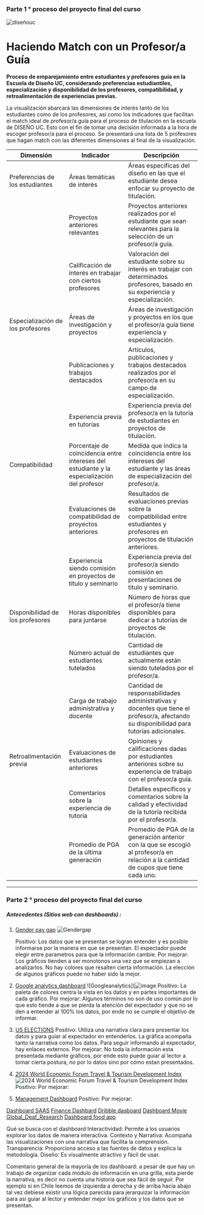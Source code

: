 
### Parte 1 ° proceso del proyecto final del curso

![diseñouc](https://liderazgoescolar.uc.cl/images/Formacion/DDLE/UC.png)
# Haciendo Match con un Profesor/a Guía

**Proceso de emparejamiento entre estudiantes y profesores guía en la Escuela de Diseño UC, considerando preferencias estudiantiles, especialización y disponibilidad de los profesores, compatibilidad, y retroalimentación de experiencias previas.**

La visualización abarcará las dimensiones de interés tanto de los estudiantes como de los profesores, así como los indicadores que facilitan el match ideal de profesor/a guía para el proceso de titulación en la escuela de DISEÑO UC. Esto con el fin de tomar una decisión informada a la hora de escoger profesor/a para el proceso. Se presentará una lista de 5 profesores que hagan match con las diferentes dimensiones al final de la visualización. 


| **Dimensión**                     | **Indicador**                            | **Descripción**                                                                                                                                                   |
|-----------------------------------|------------------------------------------|-------------------------------------------------------------------------------------------------------------------------------------------------------------------|
| Preferencias de los estudiantes   | Áreas temáticas de interés               | Áreas específicas del diseño en las que el estudiante desea enfocar su proyecto de titulación.                                                                    |
|                                   | Proyectos anteriores relevantes          | Proyectos anteriores realizados por el estudiante que sean relevantes para la selección de un profesor/a guía.                                                      |
|                                   | Calificación de interés en trabajar con ciertos profesores | Valoración del estudiante sobre su interés en trabajar con determinados profesores, basado en su experiencia y especialización.                 |
| Especialización de los profesores | Áreas de investigación y proyectos       | Áreas de investigación y proyectos en los que el profesor/a guía tiene experiencia y especialización.                                                               |
|                                   | Publicaciones y trabajos destacados      | Artículos, publicaciones y trabajos destacados realizados por el profesor/a en su campo de especialización.                                                         |
|                                   | Experiencia previa en tutorías           | Experiencia previa del profesor/a en la tutoría de estudiantes en proyectos de titulación.                                                                          |
| Compatibilidad                    | Porcentaje de coincidencia entre intereses del estudiante y la especialización del profesor | Medida que indica la coincidencia entre los intereses del estudiante y las áreas de especialización del profesor/a. |
|                                   | Evaluaciones de compatibilidad de proyectos anteriores | Resultados de evaluaciones previas sobre la compatibilidad entre estudiantes y profesores en proyectos de titulación anteriores.                    |
|                                   | Experiencia siendo comisión en proyectos de título y seminario     | Experiencia previa del profesor/a siendo comisión en presentaciones de titulo y seminario.                                                |
| Disponibilidad de los profesores  | Horas disponibles para juntarse          | Número de horas que el profesor/a tiene disponibles para dedicar a tutorías de proyectos de titulación.                                                             |
|                                   | Número actual de estudiantes tutelados   | Cantidad de estudiantes que actualmente están siendo tutelados por el profesor/a.                                                                                   |
|                                   | Carga de trabajo administrativa y docente | Cantidad de responsabilidades administrativas y docentes que tiene el profesor/a, afectando su disponibilidad para tutorías adicionales.                           |
| Retroalimentación previa          | Evaluaciones de estudiantes anteriores   | Opiniones y calificaciones dadas por estudiantes anteriores sobre su experiencia de trabajo con el profesor/a guía.                                                 |
|                                   | Comentarios sobre la experiencia de tutoría | Detalles específicos y comentarios sobre la calidad y efectividad de la tutoría recibida por el profesor/a.                                                      |
|                                   | Promedio de PGA de la última generación  | Promedio de PGA de la generación anterior con la que se escogió al profesor/a en relación a la cantidad de cupos que tiene cada uno.                                |

-------------
### Parte 2 ° proceso del proyecto final del curso
 
##### Antecedentes (Sitios web con dashboards) :
  1. [Gender pay gap](https://www.clicdata.com/dashboards/gender-pay-gap/)
     ![Gendergap](https://github.com/fsoti/Clases-finales/assets/94652662/8bf2defc-c9aa-4409-b0e6-ed98729e712d)

     Positivo: Los datos que se presentan se logran entender y es posible informarse por la manera en que se presentan. El expectador puede elegir entre parametros para que la información cambie.
     Por mejorar: Los gráficos tienden a ser monotonos una vez que se empiezan a analizarlos. No hay colores que resalten cierta información. La elección de algunos gráficos puede no haber sido la mejor.
  3. [Google analytics dashboard](https://app.cumul.io/s/google-analytics-dashboard-template-t09kgsbh1x5cww09?_gl=1*1q1zemq*_gcl_au*MTM2OTI5OTAxMC4xNzE4MjA3MDg5*_ga*MTA2MzM4OTAyMy4xNzE4MjA3MDg5*_ga_DNMC2VH2X3*MTcxODIwNzA4OC4xLjAuMTcxODIwNzA4OC4wLjAuODQxNDgzMzUy)
     ![Googleanalytics](![image](![image](https://github.com/fsoti/Clases-finales/assets/94652662/a8bc4997-b129-46a1-8113-2af183f67c84)
)
     Positivo: La paleta de colores centra la vista en los datos y en partes importantes de cada gráfico.
     Por mejorar: Algunos términos no son de uso común por lo que esto tiende a que se pierda la atención del expectador y que no se den a entender al 100% los datos, por ende no se cumple el objetivo de informar.
  4. [US ELECTIONS](https://public.tableau.com/app/profile/neoris.spain/viz/USELECTIONS_17171383280740/NeoNews)
     Positivo: Utiliza una narrativa clara para presentar los datos y para guiar al expectador en entenderlos. La gráfica acompaña tanto la narrativa como los datos. Para seguir informando al expectador, hay enlaces externos.
     Por mejorar: No toda la información esta presentada mediante gráficos, por ende esto puede guiar al lector a tomar cierta postura, no por lo datos sino por cómo estan presentados.
  5. [2024 World Economic Forum Travel & Tourism Development Index](https://public.tableau.com/app/profile/sherzodbek.ibragimov/viz/2024WorldEconomicForumTravelTourismDevelopmentIndex/Dashboard)
     ![2024 World Economic Forum Travel & Tourism Development Index](https://github.com/fsoti/Clases-finales/assets/94652662/5732b7a0-771f-451a-b660-51c07889f49c)
     Positivo: 
     Por mejorar: 
  6. [Management Dashboard](https://www.behance.net/gallery/181483085/Management-Dashboard)
     Positivo: 
     Por mejorar: 

[Dashboard SAAS](https://www.behance.net/gallery/184064899/Dashboard-SAAS) 
[Finance Dashbard](https://www.behance.net/gallery/200511691/Finance-Dashbard) 
[Dribble dasboard](https://www.figma.com/proto/4moBwqznAvPYcTYCyuLNza/Dribble-Dasboard?node-id=5-2&t=OsHrJdhKQkae1rnG-0&scaling=scale-down&page-id=0%3A1)
[Dashboard Movie](https://www.behance.net/gallery/195118501/Dashboard-Movie)
[Global_Deaf_Research](https://public.tableau.com/app/profile/adrian.zinovei/viz/Global_Deaf_Research/GDF_VFSG)
[Dashboard food app](https://www.behance.net/gallery/193042493/Dashboard-food-app)


Qué se busca con el dashboard
Interactividad: Permite a los usuarios explorar los datos de manera interactiva.
Contexto y Narrativa: Acompaña las visualizaciones con una narrativa que facilita la comprensión.
Transparencia: Proporciona acceso a las fuentes de datos y explica la metodología.
Diseño: Es visualmente atractivo y fácil de usar.

Comentario general de la mayoría de los dashboard: a pesar de que hay un trabajo de organizar cada módulo de información en una grilla, esta pierde la narrativa, es decir no cuenta una historia que sea fácil de seguir. Por ejemplo si en Chile leemos de izquierda a derecha y de arriba hacia abajo tal vez debiese existir una lógica parecida para jerarquizar la información para así guiar al lector y entender mejor los gráficos y los datos que se presentan. 
